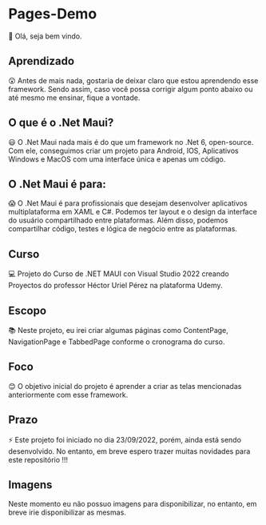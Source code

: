 # Pages-Demo

👋 Olá, seja bem vindo.

## Aprendizado

😲 Antes de mais nada, gostaria de deixar claro que estou aprendendo esse framework. Sendo assim, caso você possa corrigir algum ponto abaixo ou até mesmo me ensinar, fique a vontade.

## O que é o .Net Maui?

😃 O .Net Maui nada mais é do que um framework no .Net 6, open-source. Com ele, conseguimos criar um projeto para Android, IOS, Aplicativos Windows e MacOS com uma interface única e apenas um código.

## O .Net Maui é para:

😱 O .Net Maui é para profissionais que desejam desenvolver aplicativos multiplataforma em XAML e C#. Podemos ter layout e o design da interface do usuário compartilhado entre plataformas. Além disso, podemos compartilhar código, testes e lógica de negócio entre as plataformas.

## Curso

💻 Projeto do Curso de .NET MAUI con Visual Studio 2022 creando Proyectos do professor Héctor Uriel Pérez na plataforma Udemy.

## Escopo

📚 Neste projeto, eu irei criar algumas páginas como ContentPage, NavigationPage e TabbedPage conforme o cronograma do curso.

## Foco

😊 O objetivo inicial do projeto é aprender a criar as telas mencionadas  anteriormente com esse framework.

## Prazo

⚡ Este projeto foi iniciado no dia 23/09/2022, porém, ainda está sendo desenvolvido. No entanto, em breve espero trazer muitas novidades para este repositório !!!

## Imagens

Neste momento eu não possuo imagens para disponibilizar, no entanto, em breve irie disponibilizar as mesmas.
